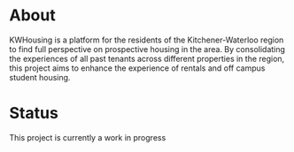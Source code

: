 # About
KWHousing is a platform for the residents of the Kitchener-Waterloo region to find
full perspective on prospective housing in the area. By consolidating the experiences
of all past tenants across different properties in the region, this project aims to 
enhance the experience of rentals and off campus student housing. 

# Status
This project is currently a work in progress
